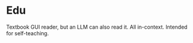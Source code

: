 # Edu

Textbook GUI reader, but an LLM can also read it. All in-context. Intended for self-teaching. 
